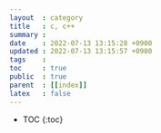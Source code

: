 ```yaml
---
layout  : category
title   : c, c++
summary : 
date    : 2022-07-13 13:15:28 +0900
updated : 2022-07-13 13:15:57 +0900
tags    : 
toc     : true
public  : true
parent  : [[index]]
latex   : false
---
```

* TOC
{:toc}
